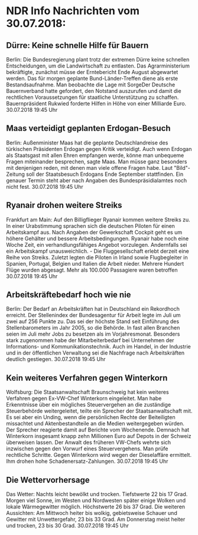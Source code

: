 # NDR Info Nachrichten vom 30.07.2018:


## Dürre: Keine schnelle Hilfe für Bauern
Berlin: Die Bundesregierung plant trotz der extremen Dürre keine schnellen Entscheidungen, um die Landwirtschaft zu entlasten. Das Agrarministerium bekräftigte, zunächst müsse der Erntebericht Ende August abgewartet werden. Das für morgen geplante Bund-Länder-Treffen diene als erste Bestandsaufnahme. Man beobachte die Lage mit SorgeDer Deutsche Bauernverband hatte gefordert, den Notstand auszurufen und damit die rechtlichen Voraussetzungen für staatliche Unterstützung zu schaffen. Bauernpräsident Rukwied forderte Hilfen in Höhe von einer Milliarde Euro. 30.07.2018 19:45 Uhr 

## Maas verteidigt geplanten Erdogan-Besuch
Berlin:    Außenminister Maas hat die geplante Deutschlandreise des türkischen Präsidenten Erdogan gegen Kritik verteidigt. Auch wenn Erdogan als Staatsgast mit allen Ehren empfangen werde, könne man unbequeme Fragen miteinander besprechen, sagte Maas. Man müsse ganz besonders mit denjenigen reden, mit denen man viele offene Fragen habe. Laut "Bild"-Zeitung soll der Staatsbesuch Erdogans Ende September stattfinden. Ein genauer Termin steht aber nach Angaben des Bundespräsidialamtes noch nicht fest. 30.07.2018 19:45 Uhr 

## Ryanair drohen weitere Streiks
Frankfurt am Main: Auf den Billigflieger Ryanair kommen weitere Streiks zu. In einer Urabstimmung sprachen sich die deutschen Piloten für einen Arbeitskampf aus. Nach Angaben der Gewerkschaft Cockpit geht es um höhere Gehälter und bessere Arbeitsbedingungen. Ryanair habe noch eine Woche Zeit, ein verhandlungsfähiges Angebot vorzulegen. Andernfalls sei ein Arbeitskampf unausweichlich. - Die Fluggesellschaft erlebt derzeit eine Reihe von Streiks. Zuletzt legten die Piloten in Irland sowie Flugbegleiter in Spanien, Portugal, Belgien und Italien die Arbeit nieder. Mehrere Hundert Flüge wurden abgesagt. Mehr als 100.000 Passagiere waren betroffen 30.07.2018 19:45 Uhr 

## Arbeitskräftebedarf hoch wie nie
Berlin: Der Bedarf an Arbeitskräften hat in Deutschland ein Rekordhoch erreicht. Der Stellenindex der Bundesagentur für Arbeit legte im Juli um zwei auf 256 Punkte zu. Das sei der höchste Stand seit Einführung des Stellenbarometers im Jahr 2005, so die Behörde. In fast allen Branchen seien im Juli mehr Jobs zu besetzen als im Vorjahresmonat. Besonders stark zugenommen habe der Mitarbeiterbedarf bei Unternehmen der Informations- und Kommunikationstechnik. Auch im Handel, in der Industrie und in der öffentlichen Verwaltung sei die Nachfrage nach Arbeitskräften deutlich gestiegen. 30.07.2018 19:45 Uhr 

## Kein weiteres Verfahren gegen Winterkorn
Wolfsburg: Die Staatsanwaltschaft Braunschweig hat kein weiteres Verfahren gegen Ex-VW-Chef Winterkorn eingeleitet. Man habe Erkenntnisse über ein mögliches Steuervergehen an die zuständige Steuerbehörde weitergeleitet, teilte ein Sprecher der Staatsanwaltschaft mit. Es sei aber ein Unding, wenn die persönlichen Rechte der Beiteiligten missachtet und Aktenbestandteile an die Medien weitergegeben würden. Der Sprecher reagierte damit auf Berichte vom Wochenende. Demnach hat Winterkorn insgesamt knapp zehn Millionen Euro auf Depots in der Schweiz überweisen lassen. Der Anwalt des früheren VW-Chefs wehrte sich inzwischen gegen den Vorwurf eines Steuervergehens. Man prüfe rechtliche Schritte. Gegen Winterkorn wird wegen der Dieselaffäre ermittelt. Ihm drohen hohe Schadenersatz-Zahlungen. 30.07.2018 19:45 Uhr 

## Die Wettervorhersage
Das Wetter:
Nachts leicht bewölkt und trocken. Tiefstwerte 22 bis 17 Grad. Morgen viel Sonne, im Westen und Nordwesten später einige Wolken und lokale Wärmegewitter möglich. Höchstwerte 26 bis 37 Grad. Die weiteren Aussichten: Am Mittwoch heiter bis wolkig, gebietsweise Schauer und Gewitter mit Unwettergefahr, 23 bis 33 Grad. Am Donnerstag meist heiter und trocken, 23 bis 30 Grad. 30.07.2018 19:45 Uhr 

